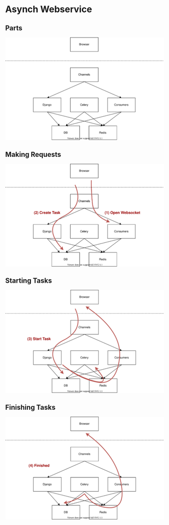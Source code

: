# Asynch Webservice

## Parts

![01-overview](assets/01-overview.svg)

## Making Requests



![02-requests](assets/02-requests.svg)

## Starting Tasks

![03-start-task](assets/03-start-task.svg)

## Finishing Tasks

![04-finish](assets/04-finish.svg)
